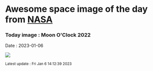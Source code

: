 
# Awesome space image of the day from [NASA](https://api.nasa.gov/)

### Today image : Moon O'Clock 2022
Date : 2023-01-06

![](https://apod.nasa.gov/apod/image/2301/MoonOClock1024.jpg)

<small>Latest update : Fri Jan  6 14:12:39 2023</small>
        